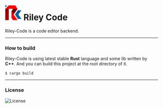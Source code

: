 # ![](res/logo.jpg) Riley Code

Riley-Code is a code editor backend.

---

### How to build

Riley-Code is using  latest stable **Rust** language and some lib written by **C++**. And you can build this project at the root directory of it.

```
$ cargo build
```

---

### License

![License](https://img.shields.io/github/license/alchepic/riley-code?color=green&style=flat-square)
